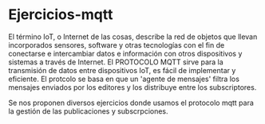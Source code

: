 # Ejercicios-mqtt

El término IoT, o Internet de las cosas, describe la red de objetos que llevan incorporados sensores, software y otras tecnologías con el fin de conectarse e intercambiar datos e información con otros dispositivos y sistemas a través de Internet. El PROTOCOLO MQTT sirve para la transmisión de datos entre dispositivos IoT, es fácil de implementar y eficiente. El protcolo se basa en que un 'agente de mensajes' filtra los mensajes enviados por los editores y los distribuye entre los subscriptores.

Se nos proponen diversos ejercicios donde usamos el protocolo mqtt para la gestión de las publicaciones y subscrpciones.
